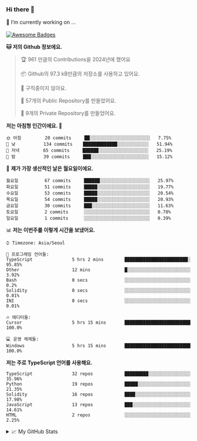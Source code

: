 ### Hi there 👋 
🔭 I’m currently working on ... </br></br>
[![Awesome Badges](https://img.shields.io/badge/Introduce-EN-green.svg)](https://github.com/tlatkdgus1/tlatkdgus1/blob/main/README.md.en)

<!--START_SECTION:waka-->
**🐱 저의 Github 정보에요.** 

> 🏆 961 만큼의 Contributions을 2024년에 했어요
 > 
> 📦 Github의 97.3 kB만큼의 저장소를 사용하고 있어요. 
 > 
> 🚫 구직중이지 않아요.
 > 
> 📜 57개의 Public Repository를 만들었어요. 
 > 
> 🔑 9개의 Private Repository를 만들었어요.  

**저는 아침형 인간이에요. 🐤** 

```text
🌞 아침         20 commits     ██░░░░░░░░░░░░░░░░░░░░░░░   7.75% 
🌆 낮　         134 commits    █████████████░░░░░░░░░░░░   51.94% 
🌃 저녁         65 commits     ██████░░░░░░░░░░░░░░░░░░░   25.19% 
🌙 밤　         39 commits     ███░░░░░░░░░░░░░░░░░░░░░░   15.12%

```
📅 **제가 가장 생산적인 날은 월요일이에요.** 

```text
월요일          67 commits     ██████░░░░░░░░░░░░░░░░░░░   25.97% 
화요일          51 commits     █████░░░░░░░░░░░░░░░░░░░░   19.77% 
수요일          53 commits     █████░░░░░░░░░░░░░░░░░░░░   20.54% 
목요일          54 commits     █████░░░░░░░░░░░░░░░░░░░░   20.93% 
금요일          30 commits     ███░░░░░░░░░░░░░░░░░░░░░░   11.63% 
토요일          2 commits      ░░░░░░░░░░░░░░░░░░░░░░░░░   0.78% 
일요일          1 commits      ░░░░░░░░░░░░░░░░░░░░░░░░░   0.39%

```


📊 **저는 이번주를 이렇게 시간을 보냈어요.** 

```text
⌚︎ Timezone: Asia/Seoul

💬 프로그래밍 언어들: 
TypeScript               5 hrs 2 mins        ████████████████████████░   95.85% 
Other                    12 mins             █░░░░░░░░░░░░░░░░░░░░░░░░   3.92% 
Bash                     0 secs              ░░░░░░░░░░░░░░░░░░░░░░░░░   0.2% 
Solidity                 0 secs              ░░░░░░░░░░░░░░░░░░░░░░░░░   0.01% 
INI                      0 secs              ░░░░░░░░░░░░░░░░░░░░░░░░░   0.01%

🔥 에디터들: 
Cursor                   5 hrs 15 mins       █████████████████████████   100.0%

💻 운영 체제들: 
Windows                  5 hrs 15 mins       █████████████████████████   100.0%

```

**저는 주로 TypeScript 언어를 사용해요.** 

```text
TypeScript               32 repos            █████████░░░░░░░░░░░░░░░░   35.96% 
Python                   19 repos            █████░░░░░░░░░░░░░░░░░░░░   21.35% 
Solidity                 16 repos            ████░░░░░░░░░░░░░░░░░░░░░   17.98% 
JavaScript               13 repos            ███░░░░░░░░░░░░░░░░░░░░░░   14.61% 
HTML                     2 repos             ░░░░░░░░░░░░░░░░░░░░░░░░░   2.25%

```



<!--END_SECTION:waka-->

<details>
<summary>📈 My GitHub Stats</summary>
<p align="center"> <img src="https://github-readme-stats.vercel.app/api?username=tlatkdgus1&show_icons=true" alt="tlatkdgus1" />
</details>

